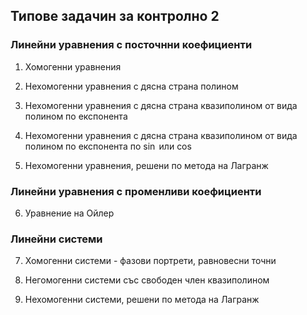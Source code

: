 ## Типове задачин за контролно 2

### Линейни уравнения с посточнни коефициенти

1. Хомогенни уравнения

2. Нехомогенни уравнения с дясна страна полином

3. Нехомогенни уравнения с дясна страна квазиполином от вида полином по експонента

4. Нехомогенни уравнения с дясна страна квазиполином от вида полином по експонента по $\sin$ или $\cos$

5. Нехомогенни уравнения, решени по метода на Лагранж

### Линейни уравнения с променливи коефициенти

6. Уравнение на Ойлер

### Линейни системи

7. Хомогенни системи - фазови портрети, равновесни точни

8. Негомогенни системи със свободен член квазиполином

9. Нехомогенни системи, решени по метода на Лагранж